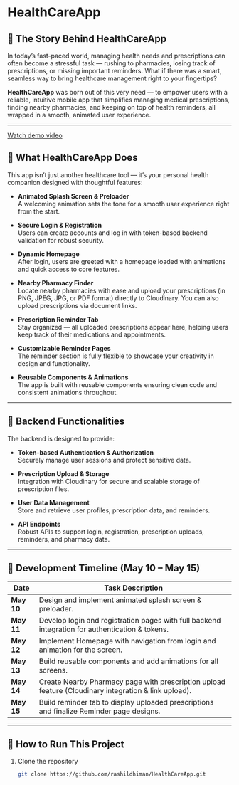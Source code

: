 # HealthCareApp

## 🚀 The Story Behind HealthCareApp

In today’s fast-paced world, managing health needs and prescriptions can often become a stressful task — rushing to pharmacies, losing track of prescriptions, or missing important reminders. What if there was a smart, seamless way to bring healthcare management right to your fingertips?

**HealthCareApp** was born out of this very need — to empower users with a reliable, intuitive mobile app that simplifies managing medical prescriptions, finding nearby pharmacies, and keeping on top of health reminders, all wrapped in a smooth, animated user experience.

---

[Watch demo video](./WhatsApp%20Video%202025-05-15%20at%2012.34.47%20PM.mp4)

## 🌟 What HealthCareApp Does

This app isn’t just another healthcare tool — it’s your personal health companion designed with thoughtful features:

- **Animated Splash Screen & Preloader**  
  A welcoming animation sets the tone for a smooth user experience right from the start.

- **Secure Login & Registration**  
  Users can create accounts and log in with token-based backend validation for robust security.

- **Dynamic Homepage**  
  After login, users are greeted with a homepage loaded with animations and quick access to core features.

- **Nearby Pharmacy Finder**  
  Locate nearby pharmacies with ease and upload your prescriptions (in PNG, JPEG, JPG, or PDF format) directly to Cloudinary. You can also upload prescriptions via document links.

- **Prescription Reminder Tab**  
  Stay organized — all uploaded prescriptions appear here, helping users keep track of their medications and appointments.

- **Customizable Reminder Pages**  
  The reminder section is fully flexible to showcase your creativity in design and functionality.

- **Reusable Components & Animations**  
  The app is built with reusable components ensuring clean code and consistent animations throughout.

---

## 🔧 Backend Functionalities

The backend is designed to provide:

- **Token-based Authentication & Authorization**  
  Securely manage user sessions and protect sensitive data.

- **Prescription Upload & Storage**  
  Integration with Cloudinary for secure and scalable storage of prescription files.

- **User Data Management**  
  Store and retrieve user profiles, prescription data, and reminders.

- **API Endpoints**  
  Robust APIs to support login, registration, prescription uploads, reminders, and pharmacy data.

---

## 📅 Development Timeline (May 10 – May 15)

| Date       | Task Description                                                                                       |
|------------|----------------------------------------------------------------------------------------------------|
| **May 10** | Design and implement animated splash screen & preloader.                                           |
| **May 11** | Develop login and registration pages with full backend integration for authentication & tokens.     |
| **May 12** | Implement Homepage with navigation from login and animation for the screen.                         |
| **May 13** | Build reusable components and add animations for all screens.                                       |
| **May 14** | Create Nearby Pharmacy page with prescription upload feature (Cloudinary integration & link upload).|
| **May 15** | Build reminder tab to display uploaded prescriptions and finalize Reminder page designs.            |

---

## 🚀 How to Run This Project

1. Clone the repository  
   ```bash
   git clone https://github.com/rashildhiman/HealthCareApp.git
